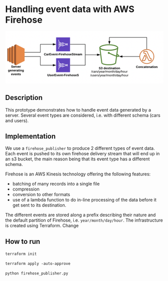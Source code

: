 # Handling event data with AWS Firehose 

![architecture](firehose-delivery-streams.png)

## Description
This prototype demonstrates how to handle event data generated by a server. 
Several event types are considered, i.e. with different schema (cars and users). 

## Implementation
We use a `firehose_publisher` to produce 2 different types of event data. 
Each event is pushed to its own firehose delivery stream that will end up in an s3 bucket, the main reason being 
that its event type has a different schema. 

Firehose is an AWS Kinesis technology offering the following features: 
- batching of many records into a single file 
- compression 
- conversion to other formats 
- use of a lambda function to do in-line processing of the data before it get sent to its destination. 

The different events are stored along a prefix describing their nature and the default partition of Firehose, 
i.e. `year/month/day/hour`. The infrastructure is created using Terraform. Change

## How to run
`terraform init`

`terraform apply -auto-approve`

`python firehose_publisher.py` 